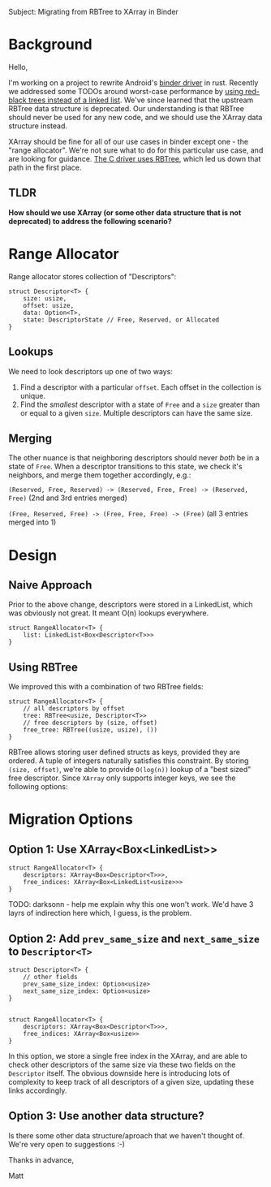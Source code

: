 Subject: Migrating from RBTree to XArray in Binder

# Background
Hello,

I'm working on a project to rewrite Android's
[binder driver](https://github.com/torvalds/linux/tree/master/drivers/android) in rust.
Recently we addressed some TODOs around worst-case performance by
[using red-black trees instead of a linked list](https://android-review.googlesource.com/c/kernel/common/+/2567935).
We've since learned that the upstream RBTree data structure is deprecated.  Our understanding is that RBTree should
never be used for any new code, and we should use the XArray data structure instead.

XArray should be fine for all of our use cases in binder except one - the "range allocator".
We're not sure what to do for this particular use case, and are looking for guidance.  [The C driver uses
RBTree](https://github.com/torvalds/linux/blob/3f01e9fed8454dcd89727016c3e5b2fbb8f8e50c/drivers/android/binder_alloc.h#L83-L85), 
which led us down that path in the first place.

## TLDR
**How should we use XArray (or some other data structure that is not deprecated) to address the following scenario?**

# Range Allocator
Range allocator stores collection of "Descriptors":
```
struct Descriptor<T> {
    size: usize,
    offset: usize,
    data: Option<T>,
    state: DescriptorState // Free, Reserved, or Allocated
}
```

## Lookups
We need to look descriptors up one of two ways:
1. Find a descriptor with a particular `offset`.  Each offset in the collection is unique.
2. Find the *smallest* descriptor with a state of `Free` and a `size` greater than or equal to a given `size`.  Multiple descriptors can have the same size.

## Merging
The other nuance is that neighboring descriptors should never *both* be in a state of `Free`.
When a descriptor transitions to this state, we check it's neighbors, and merge them together accordingly, e.g.:

`(Reserved, Free, Reserved) -> (Reserved, Free, Free) -> (Reserved, Free)` (2nd and 3rd entries merged)

`(Free, Reserved, Free) -> (Free, Free, Free) -> (Free)` (all 3 entries merged into 1)

# Design
## Naive Approach
Prior to the above change, descriptors were stored in a LinkedList, which was obviously not great. It meant O(n)
lookups everywhere.
```
struct RangeAllocator<T> {
    list: LinkedList<Box<Descriptor<T>>>
}
```

## Using RBTree
We improved this with a combination of two RBTree fields:
```
struct RangeAllocator<T> {
    // all descriptors by offset
    tree: RBTree<usize, Descriptor<T>>
    // free descriptors by (size, offset)
    free_tree: RBTree((usize, usize), ())
}
```

RBTree allows storing user defined structs as keys, provided they are ordered.  A tuple of integers naturally satisfies this constraint.
By storing `(size, offset)`, we're able to provide `O(log(n))` lookup of a "best sized" free descriptor.  Since `XArray` only supports
integer keys, we see the following options:

# Migration Options

## Option 1: Use XArray<Box<LinkedList<usize>>>
```
struct RangeAllocator<T> {
    descriptors: XArray<Box<Descriptor<T>>>,
    free_indices: XArray<Box<LinkedList<usize>>>
}
```

TODO: darksonn - help me explain why this one won't work.  We'd have 3 layrs of indirection here which, I guess, is the problem.

## Option 2: Add `prev_same_size` and `next_same_size` to `Descriptor<T>`
```
struct Descriptor<T> {
    // other fields
    prev_same_size_index: Option<usize>
    next_same_size_index: Option<usize>
}


struct RangeAllocator<T> {
    descriptors: XArray<Box<Descriptor<T>>>,
    free_indices: XArray<Box<usize>>
}
```
In this option, we store a single free index in the XArray, and are able to check other descriptors of the same size
via these two fields on the `Descriptor` itself.  The obvious downside here is introducing lots of complexity to keep
track of all descriptors of a given size, updating these links accordingly.

## Option 3: Use another data structure?
Is there some other data structure/aproach that we haven't thought of.  We're very open to suggestions :-)

Thanks in advance,

Matt



